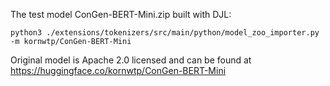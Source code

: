 The test model ConGen-BERT-Mini.zip built with DJL: 

`python3 ./extensions/tokenizers/src/main/python/model_zoo_importer.py -m kornwtp/ConGen-BERT-Mini`

Original model is Apache 2.0 licensed and can be found at https://huggingface.co/kornwtp/ConGen-BERT-Mini

